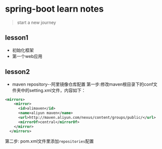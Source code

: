 # spring-boot learn notes
> start a new journey

## lesson1
+ 初始化框架
+ 第一个web应用

## lesson2
+ maven repository--阿里镜像仓库配置
第一步:修改maven根目录下的conf文件夹中的setting.xml文件，内容如下：
```xml
<mirrors>
    <mirror>
      <id>alimaven</id>
      <name>aliyun maven</name>
      <url>http://maven.aliyun.com/nexus/content/groups/public/</url>
      <mirrorOf>central</mirrorOf>        
    </mirror>
  </mirrors>
```
第二步: pom.xml文件里添加`repositories`配置

